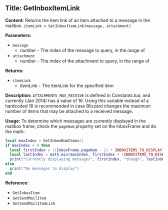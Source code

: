 ## Title: GetInboxItemLink

**Content:**
Returns the item link of an item attached to a message in the mailbox.
`itemLink = GetInboxItemLink(message, attachment)`

**Parameters:**
- `message`
  - *number* - The index of the message to query, in the range of 
- `attachment`
  - *number* - The index of the attachment to query, in the range of

**Returns:**
- `itemLink`
  - *itemLink* - The itemLink for the specified item

**Description:**
`ATTACHMENTS_MAX_RECEIVE` is defined in Constants.lua, and currently (Jan 2014) has a value of 16. Using this variable instead of a hardcoded 16 is recommended in case Blizzard changes the maximum number of items that may be attached to a received message.

**Usage:**
To determine which messages are currently displayed in the mailbox frame, check the `pageNum` property set on the InboxFrame and do the math:
```lua
local maxIndex = GetInboxNumItems()
if maxIndex > 0 then
  local firstIndex = ((InboxFrame.pageNum - 1) * INBOXITEMS_TO_DISPLAY) + 1
  local lastIndex = math.min(maxIndex, firstIndex + (INBOXITEMS_TO_DISPLAY - 1))
  print("Currently displaying messages", firstIndex, "though", lastIndex)
else
  print("No messages to display")
end
```

**Reference:**
- `GetInboxItem`
- `GetSendMailItem`
- `GetSendMailItemLink`